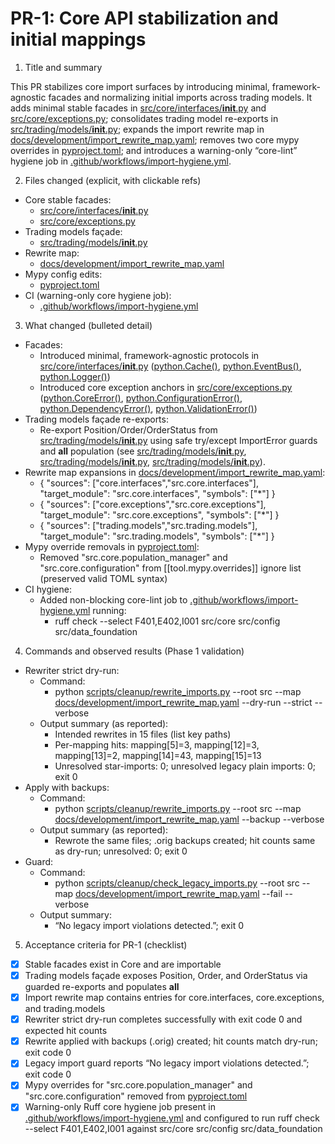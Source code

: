 # PR-1: Core API stabilization and initial mappings

1) Title and summary

This PR stabilizes core import surfaces by introducing minimal, framework-agnostic facades and normalizing initial imports across trading models. It adds minimal stable facades in [src/core/interfaces/__init__.py](src/core/interfaces/__init__.py:1) and [src/core/exceptions.py](src/core/exceptions.py:1); consolidates trading model re-exports in [src/trading/models/__init__.py](src/trading/models/__init__.py:1); expands the import rewrite map in [docs/development/import_rewrite_map.yaml](docs/development/import_rewrite_map.yaml:1); removes two core mypy overrides in [pyproject.toml](pyproject.toml:1); and introduces a warning-only “core-lint” hygiene job in [.github/workflows/import-hygiene.yml](.github/workflows/import-hygiene.yml:1).

2) Files changed (explicit, with clickable refs)

- Core stable facades:
  - [src/core/interfaces/__init__.py](src/core/interfaces/__init__.py:1)
  - [src/core/exceptions.py](src/core/exceptions.py:1)
- Trading models façade:
  - [src/trading/models/__init__.py](src/trading/models/__init__.py:1)
- Rewrite map:
  - [docs/development/import_rewrite_map.yaml](docs/development/import_rewrite_map.yaml:1)
- Mypy config edits:
  - [pyproject.toml](pyproject.toml:1)
- CI (warning-only core hygiene job):
  - [.github/workflows/import-hygiene.yml](.github/workflows/import-hygiene.yml:1)

3) What changed (bulleted detail)

- Facades:
  - Introduced minimal, framework-agnostic protocols in [src/core/interfaces/__init__.py](src/core/interfaces/__init__.py:1) ([python.Cache()](src/core/interfaces/__init__.py:5), [python.EventBus()](src/core/interfaces/__init__.py:18), [python.Logger()](src/core/interfaces/__init__.py:25))
  - Introduced core exception anchors in [src/core/exceptions.py](src/core/exceptions.py:1) ([python.CoreError()](src/core/exceptions.py:12), [python.ConfigurationError()](src/core/exceptions.py:21), [python.DependencyError()](src/core/exceptions.py:26), [python.ValidationError()](src/core/exceptions.py:31))
- Trading models façade re-exports:
  - Re-export Position/Order/OrderStatus from [src/trading/models/__init__.py](src/trading/models/__init__.py:1) using safe try/except ImportError guards and __all__ population (see [src/trading/models/__init__.py](src/trading/models/__init__.py:13), [src/trading/models/__init__.py](src/trading/models/__init__.py:20), [src/trading/models/__init__.py](src/trading/models/__init__.py:27)).
- Rewrite map expansions in [docs/development/import_rewrite_map.yaml](docs/development/import_rewrite_map.yaml:1):
  - { "sources": ["core.interfaces","src.core.interfaces"], "target_module": "src.core.interfaces", "symbols": ["*"] }
  - { "sources": ["core.exceptions","src.core.exceptions"], "target_module": "src.core.exceptions", "symbols": ["*"] }
  - { "sources": ["trading.models","src.trading.models"], "target_module": "src.trading.models", "symbols": ["*"] }
- Mypy override removals in [pyproject.toml](pyproject.toml:1):
  - Removed "src.core.population_manager" and "src.core.configuration" from [[tool.mypy.overrides]] ignore list (preserved valid TOML syntax)
- CI hygiene:
  - Added non-blocking core-lint job to [.github/workflows/import-hygiene.yml](.github/workflows/import-hygiene.yml:1) running:
    - ruff check --select F401,E402,I001 src/core src/config src/data_foundation

4) Commands and observed results (Phase 1 validation)

- Rewriter strict dry-run:
  - Command:
    - python [scripts/cleanup/rewrite_imports.py](scripts/cleanup/rewrite_imports.py:1) --root src --map [docs/development/import_rewrite_map.yaml](docs/development/import_rewrite_map.yaml:1) --dry-run --strict --verbose
  - Output summary (as reported):
    - Intended rewrites in 15 files (list key paths)
    - Per-mapping hits: mapping[5]=3, mapping[12]=3, mapping[13]=2, mapping[14]=43, mapping[15]=13
    - Unresolved star-imports: 0; unresolved legacy plain imports: 0; exit 0
- Apply with backups:
  - Command:
    - python [scripts/cleanup/rewrite_imports.py](scripts/cleanup/rewrite_imports.py:1) --root src --map [docs/development/import_rewrite_map.yaml](docs/development/import_rewrite_map.yaml:1) --backup --verbose
  - Output summary (as reported):
    - Rewrote the same files; .orig backups created; hit counts same as dry-run; unresolved: 0; exit 0
- Guard:
  - Command:
    - python [scripts/cleanup/check_legacy_imports.py](scripts/cleanup/check_legacy_imports.py:1) --root src --map [docs/development/import_rewrite_map.yaml](docs/development/import_rewrite_map.yaml:1) --fail --verbose
  - Output summary:
    - “No legacy import violations detected.”; exit 0

5) Acceptance criteria for PR-1 (checklist)

- [x] Stable facades exist in Core and are importable
- [x] Trading models façade exposes Position, Order, and OrderStatus via guarded re-exports and populates __all__
- [x] Import rewrite map contains entries for core.interfaces, core.exceptions, and trading.models
- [x] Rewriter strict dry-run completes successfully with exit code 0 and expected hit counts
- [x] Rewrite applied with backups (.orig) created; hit counts match dry-run; exit code 0
- [x] Legacy import guard reports “No legacy import violations detected.”; exit code 0
- [x] Mypy overrides for "src.core.population_manager" and "src.core.configuration" removed from [pyproject.toml](pyproject.toml:1)
- [x] Warning-only Ruff core hygiene job present in [.github/workflows/import-hygiene.yml](.github/workflows/import-hygiene.yml:1) and configured to run ruff check --select F401,E402,I001 against src/core src/config src/data_foundation